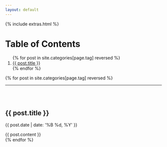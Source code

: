 ```yaml
---
layout: default
---
```


{% include extras.html %}
<h1>Table of Contents</h1>
<ol>
{% for post in site.categories[page.tag] reversed %}
  <a href="#{{ post.id | remove:"/" }}">
  <li>{{ post.title }}</li></a>
{% endfor %}
</ol>

{% for post in site.categories[page.tag] reversed %}

<hr>
  <a name="{{ post.id | remove:"/"}}"></a>
  <br>
  <br>
  <h2>{{ post.title }}</h2>
  <p>{{ post.date | date: '%B %d, %Y' }}</p>

<div class="text-center">
  {{ post.content }}
</div>
{% endfor %}

